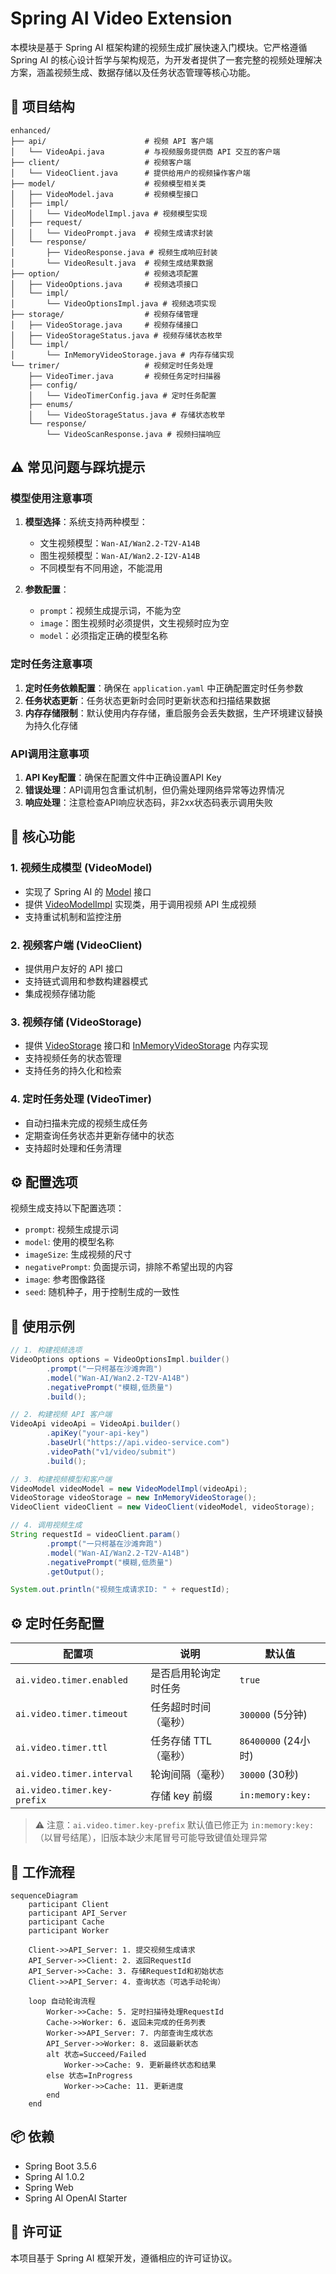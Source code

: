 # Spring AI Video Extension

本模块是基于 Spring AI 框架构建的视频生成扩展快速入门模块。它严格遵循 Spring AI 的核心设计哲学与架构规范，为开发者提供了一套完整的视频处理解决方案，涵盖视频生成、数据存储以及任务状态管理等核心功能。

## 📁 项目结构

```
enhanced/
├── api/                      # 视频 API 客户端
│   └── VideoApi.java         # 与视频服务提供商 API 交互的客户端
├── client/                   # 视频客户端
│   └── VideoClient.java      # 提供给用户的视频操作客户端
├── model/                    # 视频模型相关类
│   ├── VideoModel.java       # 视频模型接口
│   ├── impl/                 
│   │   └── VideoModelImpl.java # 视频模型实现
│   ├── request/              
│   │   └── VideoPrompt.java  # 视频生成请求封装
│   └── response/             
│       ├── VideoResponse.java # 视频生成响应封装
│       └── VideoResult.java  # 视频生成结果数据
├── option/                   # 视频选项配置
│   ├── VideoOptions.java     # 视频选项接口
│   └── impl/                 
│       └── VideoOptionsImpl.java # 视频选项实现
├── storage/                  # 视频存储管理
│   ├── VideoStorage.java     # 视频存储接口
│   ├── VideoStorageStatus.java # 视频存储状态枚举
│   └── impl/                 
│       └── InMemoryVideoStorage.java # 内存存储实现
└── trimer/                   # 视频定时任务处理
    ├── VideoTimer.java       # 视频任务定时扫描器
    ├── config/               
    │   └── VideoTimerConfig.java # 定时任务配置
    ├── enums/                
    │   └── VideoStorageStatus.java # 存储状态枚举
    └── response/             
        └── VideoScanResponse.java # 视频扫描响应
```

## ⚠️ 常见问题与踩坑提示

### 模型使用注意事项
1. **模型选择**：系统支持两种模型：
   - 文生视频模型：`Wan-AI/Wan2.2-T2V-A14B`
   - 图生视频模型：`Wan-AI/Wan2.2-I2V-A14B`
   - 不同模型有不同用途，不能混用

2. **参数配置**：
   - `prompt`：视频生成提示词，不能为空
   - `image`：图生视频时必须提供，文生视频时应为空
   - `model`：必须指定正确的模型名称

### 定时任务注意事项
1. **定时任务依赖配置**：确保在 `application.yaml` 中正确配置定时任务参数
2. **任务状态更新**：任务状态更新时会同时更新状态和扫描结果数据
3. **内存存储限制**：默认使用内存存储，重启服务会丢失数据，生产环境建议替换为持久化存储

### API调用注意事项
1. **API Key配置**：确保在配置文件中正确设置API Key
2. **错误处理**：API调用包含重试机制，但仍需处理网络异常等边界情况
3. **响应处理**：注意检查API响应状态码，非2xx状态码表示调用失败

## 🚀 核心功能

### 1. 视频生成模型 (VideoModel)
- 实现了 Spring AI 的 [Model](file:///D:/program-test2/programming/spring-ai-video-extension/src/main/java/org/springframework/ai/model/Model.java#L27-L51) 接口
- 提供 [VideoModelImpl](file:///D:/program-test2/programming/spring-ai-video-extension/src/main/java/com/springai/springaivideoextension/enhanced/model/impl/VideoModelImpl.java#L32-L117) 实现类，用于调用视频 API 生成视频
- 支持重试机制和监控注册

### 2. 视频客户端 (VideoClient)
- 提供用户友好的 API 接口
- 支持链式调用和参数构建器模式
- 集成视频存储功能

### 3. 视频存储 (VideoStorage)
- 提供 [VideoStorage](file:///D:/program-test2/programming/spring-ai-video-extension/src/main/java/com/springai/springaivideoextension/enhanced/storage/VideoStorage.java#L12-L76) 接口和 [InMemoryVideoStorage](file:///D:/program-test2/programming/spring-ai-video-extension/src/main/java/com/springai/springaivideoextension/enhanced/storage/impl/InMemoryVideoStorage.java#L15-L123) 内存实现
- 支持视频任务的状态管理
- 支持任务的持久化和检索

### 4. 定时任务处理 (VideoTimer)
- 自动扫描未完成的视频生成任务
- 定期查询任务状态并更新存储中的状态
- 支持超时处理和任务清理

## ⚙️ 配置选项

视频生成支持以下配置选项：

- `prompt`: 视频生成提示词
- `model`: 使用的模型名称
- `imageSize`: 生成视频的尺寸
- `negativePrompt`: 负面提示词，排除不希望出现的内容
- `image`: 参考图像路径
- `seed`: 随机种子，用于控制生成的一致性

## 🧪 使用示例

```java
// 1. 构建视频选项
VideoOptions options = VideoOptionsImpl.builder()
        .prompt("一只柯基在沙滩奔跑")
        .model("Wan-AI/Wan2.2-T2V-A14B")
        .negativePrompt("模糊,低质量")
        .build();

// 2. 构建视频 API 客户端
VideoApi videoApi = VideoApi.builder()
        .apiKey("your-api-key")
        .baseUrl("https://api.video-service.com")
        .videoPath("v1/video/submit")
        .build();

// 3. 构建视频模型和客户端
VideoModel videoModel = new VideoModelImpl(videoApi);
VideoStorage videoStorage = new InMemoryVideoStorage();
VideoClient videoClient = new VideoClient(videoModel, videoStorage);

// 4. 调用视频生成
String requestId = videoClient.param()
        .prompt("一只柯基在沙滩奔跑")
        .model("Wan-AI/Wan2.2-T2V-A14B")
        .negativePrompt("模糊,低质量")
        .getOutput();

System.out.println("视频生成请求ID: " + requestId);
```

## ⚙️ 定时任务配置

| 配置项                         | 说明           | 默认值               |
|-----------------------------|--------------|-------------------|
| `ai.video.timer.enabled`    | 是否启用轮询定时任务   | `true`            |
| `ai.video.timer.timeout`    | 任务超时时间（毫秒）   | `300000` (5分钟)    |
| `ai.video.timer.ttl`        | 任务存储 TTL（毫秒） | `86400000` (24小时) |
| `ai.video.timer.interval`   | 轮询间隔（毫秒）     | `30000` (30秒)     |
| `ai.video.timer.key-prefix` | 存储 key 前缀    | `in:memory:key:`   |

> ⚠️ 注意：`ai.video.timer.key-prefix` 默认值已修正为 `in:memory:key:`（以冒号结尾），旧版本缺少末尾冒号可能导致键值处理异常

## 🔄 工作流程

```
sequenceDiagram
    participant Client
    participant API_Server
    participant Cache
    participant Worker

    Client->>API_Server: 1. 提交视频生成请求
    API_Server->>Client: 2. 返回RequestId
    API_Server->>Cache: 3. 存储RequestId和初始状态
    Client->>API_Server: 4. 查询状态（可选手动轮询）
    
    loop 自动轮询流程
        Worker->>Cache: 5. 定时扫描待处理RequestId
        Cache->>Worker: 6. 返回未完成的任务列表
        Worker->>API_Server: 7. 内部查询生成状态
        API_Server->>Worker: 8. 返回最新状态
        alt 状态=Succeed/Failed
            Worker->>Cache: 9. 更新最终状态和结果
        else 状态=InProgress
            Worker->>Cache: 11. 更新进度
        end
    end
```

## 📦 依赖

- Spring Boot 3.5.6
- Spring AI 1.0.2
- Spring Web
- Spring AI OpenAI Starter

## 📄 许可证

本项目基于 Spring AI 框架开发，遵循相应的许可证协议。
